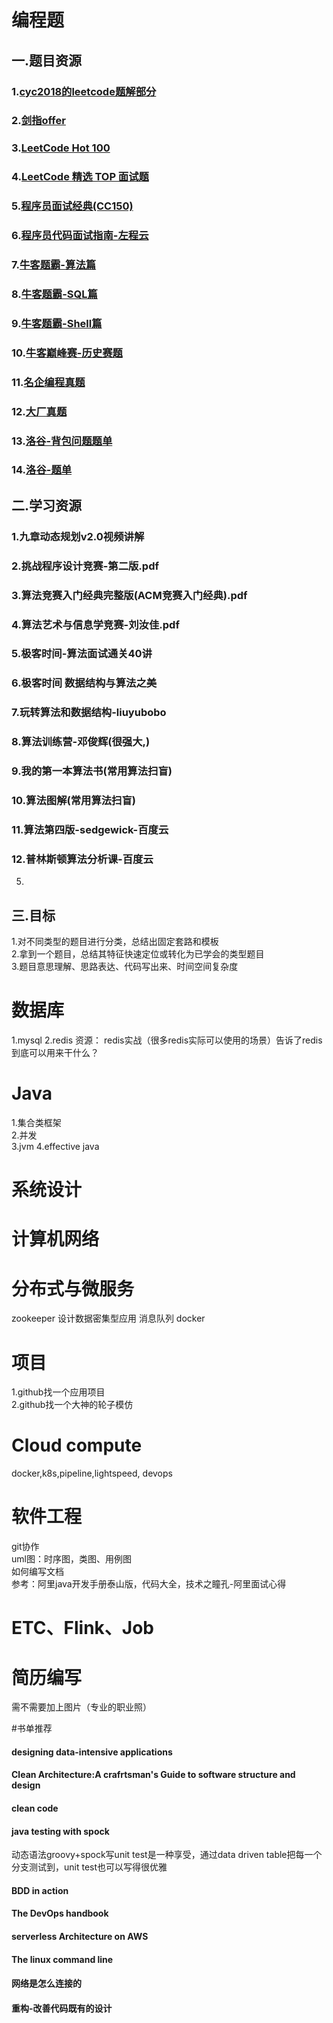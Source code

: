 # 编程题
## 一.题目资源
### 1.[cyc2018的leetcode题解部分](https://github.com/CyC2018/CS-Notes/blob/master/notes/Leetcode%20%E9%A2%98%E8%A7%A3%20-%20%E7%9B%AE%E5%BD%95.md)
### 2.[剑指offer](https://leetcode-cn.com/problemset/lcof/)
### 3.[LeetCode Hot 100](https://leetcode-cn.com/problemset/leetcode-hot-100/)
### 4.[LeetCode 精选 TOP 面试题](https://leetcode-cn.com/problemset/leetcode-top/)
### 5.[程序员面试经典(CC150)](https://leetcode-cn.com/problemset/lcci/)
### 6.[程序员代码面试指南-左程云](https://www.nowcoder.com/ta/programmer-code-interview-guide)  
### 7.[牛客题霸-算法篇](https://www.nowcoder.com/ta/job-code-high)
### 8.[牛客题霸-SQL篇](https://www.nowcoder.com/ta/sql)
### 9.[牛客题霸-Shell篇](https://www.nowcoder.com/ta/shell)
### 10.[牛客巅峰赛-历史赛题](https://www.nowcoder.com/ta/weeklycontest-history)
### 11.[名企编程真题](https://www.nowcoder.com/ta/exam-all)
### 12.[大厂真题](https://www.nowcoder.com/contestRoom?filter=0&orderByHotValue=3&target=content&categories=0&mutiTagIds=665&page=2)
### 13.[洛谷-背包问题题单](https://www.luogu.com.cn/training/8917#information)
### 14.[洛谷-题单](https://www.luogu.com.cn/training/list)

## 二.学习资源
### 1.九章动态规划v2.0视频讲解
### 2.挑战程序设计竞赛-第二版.pdf
### 3.算法竞赛入门经典完整版(ACM竞赛入门经典).pdf
### 4.算法艺术与信息学竞赛-刘汝佳.pdf
### 5.极客时间-算法面试通关40讲
### 6.极客时间 数据结构与算法之美
### 7.玩转算法和数据结构-liuyubobo
### 8.算法训练营-邓俊辉(很强大,)
### 9.我的第一本算法书(常用算法扫盲)
### 10.算法图解(常用算法扫盲)
### 11.算法第四版-sedgewick-百度云
### 12.普林斯顿算法分析课-百度云
5.
## 三.目标
1.对不同类型的题目进行分类，总结出固定套路和模板  
2.拿到一个题目，总结其特征快速定位或转化为已学会的类型题目  
3.题目意思理解、思路表达、代码写出来、时间空间复杂度  
# 数据库
1.mysql
2.redis 
资源：
redis实战（很多redis实际可以使用的场景）告诉了redis到底可以用来干什么？
# Java
1.集合类框架   
2.并发  
3.jvm 
4.effective java
# 系统设计

# 计算机网络

# 分布式与微服务
zookeeper
设计数据密集型应用
消息队列
docker
# 项目
1.github找一个应用项目  
2.github找一个大神的轮子模仿  
# Cloud compute
docker,k8s,pipeline,lightspeed, devops
# 软件工程
git协作  
uml图：时序图，类图、用例图  
如何编写文档  
参考：阿里java开发手册泰山版，代码大全，技术之瞳孔-阿里面试心得
# ETC、Flink、Job
 
# 简历编写
需不需要加上图片（专业的职业照）

#书单推荐
#### designing data-intensive applications
#### Clean Architecture:A crafrtsman's Guide to software structure and design
#### clean code
#### java testing with spock
动态语法groovy+spock写unit test是一种享受，通过data driven table把每一个分支测试到，unit test也可以写得很优雅
#### BDD in action
#### The DevOps handbook
#### serverless Architecture on AWS
#### The linux command line
#### 网络是怎么连接的
#### 重构-改善代码既有的设计